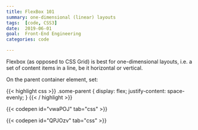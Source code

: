 ```yaml
---
title: FlexBox 101
summary: one-dimensional (linear) layouts
tags:  [code, CSS3]
date:  2019-06-01
goal:  Front-End Engineering
categories: code

---
```


Flexbox (as opposed to CSS Grid) is best for one-dimensional layouts,
i.e. a set of content items in a line, be it horizontal or vertical.

On the parent container element, set:

{{< highlight css >}}
.some-parent {
  display: flex;
  justify-content: space-evenly;
}
{{< / highlight >}}

{{< codepen id="vwaPOJ" tab="css" >}}

{{< codepen id="QPJOzv" tab="css" >}}

